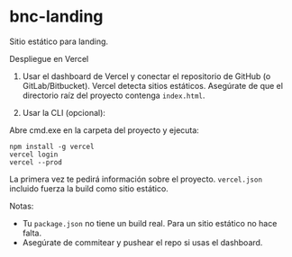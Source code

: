 # bnc-landing

Sitio estático para landing.

Despliegue en Vercel

1) Usar el dashboard de Vercel y conectar el repositorio de GitHub (o GitLab/Bitbucket). Vercel detecta sitios estáticos. Asegúrate de que el directorio raíz del proyecto contenga `index.html`.

2) Usar la CLI (opcional):

Abre cmd.exe en la carpeta del proyecto y ejecuta:

```
npm install -g vercel
vercel login
vercel --prod
```

La primera vez te pedirá información sobre el proyecto. `vercel.json` incluido fuerza la build como sitio estático.

Notas:
- Tu `package.json` no tiene un build real. Para un sitio estático no hace falta.
- Asegúrate de commitear y pushear el repo si usas el dashboard.
